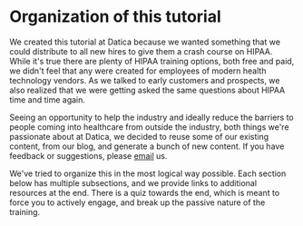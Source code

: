 # Organization of this tutorial

We created this tutorial at Datica because we wanted something that we could distribute to all new hires to give them a crash course on HIPAA. While it's true there are plenty of HIPAA training options, both free and paid, we didn't feel that any were created for employees of modern health technology vendors. As we talked to early customers and prospects, we also realized that we were getting asked the same questions about HIPAA time and time again.

Seeing an opportunity to help the industry and ideally reduce the barriers to people coming into healthcare from outside the industry, both things we're passionate about at Datica, we decided to reuse some of our existing content, from our blog, and generate a bunch of new content. If you have feedback or suggestions, please [email](mailto:training@datica.com) us.

We've tried to organize this in the most logical way possible. Each section below has multiple subsections, and we provide links to additional resources at the end. There is a quiz towards the end, which is meant to force you to actively engage, and break up the passive nature of the training.

